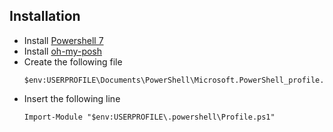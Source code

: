 ## Installation
- Install [Powershell 7](https://github.com/PowerShell/PowerShell/releases/download/v7.4.1/PowerShell-7.4.1-win-x64.msi)
- Install [oh-my-posh](https://ohmyposh.dev/)
- Create the following file 
   ```
   $env:USERPROFILE\Documents\PowerShell\Microsoft.PowerShell_profile.ps1
   ```
- Insert the following line 
   ```
   Import-Module "$env:USERPROFILE\.powershell\Profile.ps1"
   ```
